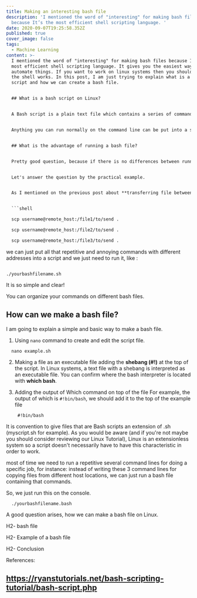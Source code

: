 ```yaml
---
title: Making an interesting bash file
description: 'I mentioned the word of "interesting" for making bash files
  because It’s the most efficient shell scripting language. '
date: 2020-09-07T19:25:58.352Z
published: true
cover_image: false
tags:
  - Machine Learning
content: >-
  I mentioned the word of "interesting" for making bash files because It’s the
  most efficient shell scripting language. It gives you the easiest way to
  automate things. If you want to work on linux systems then you should know how
  the shell works. In this post, I am just trying to explain what is a bash
  script and how we can create a bash file.


  ## What is a bash script on Linux?


  A Bash script is a plain text file which contains a series of commands. These commands are a mixture of commands we would normally type on the command line (such as ls or cp for example) and commands. 


  Anything you can run normally on the command line can be put into a script and it will do exactly the same thing. Similarly, anything you can put into a script can also be run normally on the command line and it will do exactly the same thing.


  ## What is the advantage of running a bash file?


  Pretty good question, because if there is no differences between running a bash file containing the normal commands and the typing the same command on the console, What's the reason of making a bash file?!


  Let's answer the question by the practical example.


  As I mentioned on the previous post about **transferring file between two linux computers,** sometimes you need to repeat the SCP command to transfer files from different addresses on the host machine to the target machine, in this case instead of typing these following command 


  ```shell

  scp username@remote_host:/file1/to/send .

  scp username@remote_host:/file2/to/send .

  scp username@remote_host:/file3/to/send .

  ```


  we can just put all that repetitive and annoying commands with different addresses into a script and we just need to run it, like :


  ```

  ./yourbashfilename.sh

  ```


  It is so simple and clear!


  You can organize your commands on different bash files.


  ## How can we make a bash file?


  I am going to explain a simple and basic way to make a bash file.


  1. Using `nano` command to create and edit the script file.


  ```
    nano example.sh
  ```


  2. Making a file as an executable file
     adding the **shebang (#!)** at the top of the script. In Linux systems, a text file with a shebang is interpreted as an executable file. You can confirm where the bash interpreter is located with **which bash**.
  3. Adding the output of Which command on top of the file
     For example, the output of which is `#!bin/bash`, we should add it to the top of the example file

     ```
      #!bin/bash
     ```

  It is convention to give files that are Bash scripts an extension of .sh (myscript.sh for example). As you would be aware (and if you're not maybe you should consider reviewing our Linux Tutorial), Linux is an extensionless system so a script doesn't necessarily have to have this characteristic in order to work.


  most of time we need to run a repetitive several command lines for doing a specific job, for instance: instead of writing these 3 command lines for copying files from different host locations, we can just run a bash file containing that commands.


  So, we just run this on the console.


  ```shell
    ./yourbashfilename.bash
  ```


  A good question arises, how we can make a bash file on Linux. 


  H2- bash file


  H2- Example of a bash file


  H2- Conclusion


  References: 


  https://ryanstutorials.net/bash-scripting-tutorial/bash-script.php
---
```

